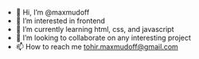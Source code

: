 - 👋 Hi, I’m @maxmudoff
- 👀 I’m interested in frontend
- 🌱 I’m currently learning html, css, and javascript
- 💞️ I’m looking to collaborate on any interesting project
- 📫 How to reach me tohir.maxmudoff@gmail.com 

<!---
maxmudoff/maxmudoff is a ✨ special ✨ repository because its `README.md` (this file) appears on your GitHub profile.
You can click the Preview link to take a look at your changes.
--->
